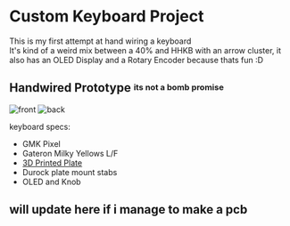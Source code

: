 # Custom Keyboard Project

This is my first attempt at hand wiring a keyboard<br /> 
It's kind of a weird mix between a 40% and HHKB with an arrow cluster, it also has an OLED Display and a Rotary Encoder because thats fun :D

## Handwired Prototype <sup><sub>its not a bomb promise</sub></sup>

![front](https://user-images.githubusercontent.com/108564248/208898033-6bb7d656-bd04-488e-bf8b-d9106bb84435.jpg)
![back](https://user-images.githubusercontent.com/108564248/208898024-f9b4ae7f-d105-4bff-a0b0-5b952149a2fb.jpg)

keyboard specs:
* GMK Pixel
* Gateron Milky Yellows L/F
* [3D Printed Plate](cad/plate_whole.stl)
* Durock plate mount stabs
* OLED and Knob

## will update here if i manage to make a pcb
